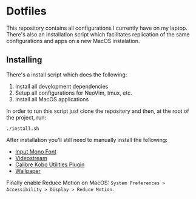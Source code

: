 # Dotfiles

This repository contains all configurations I currently have on my laptop.
There's also an installation script which facilitates replication of the same
configurations and apps on a new MacOS instalation.

## Installing

There's a install script which does the following:

1. Install all development dependencies
2. Setup all configurations for NeoVim, tmux, etc.
3. Install all MacOS applications

In order to run this script just clone the repository and then, at the root of
the project, run:

```
./install.sh
```

After installation you'll still need to manually install the following:

* [Input Mono Font](http://input.fontbureau.com/download/?customize&fontSelection=whole&a=ss&g=ss&i=0&l=0&zero=0&asterisk=height&braces=straight&preset=default&line-height=1.2&email=)
* [Videostream](https://getvideostream.com/download/#)
* [Calibre Kobo Utilities Plugin](https://www.mobileread.com/forums/showthread.php?t=215339)
* [Wallpaper](https://cdn.vox-cdn.com/uploads/chorus_asset/file/13272831/The_Verge_Hysteresis_Wallpaper_Landscape.0.png)

Finally enable Reduce Motion on MacOS: `System Preferences > Accessibility > Display > Reduce Motion`.
